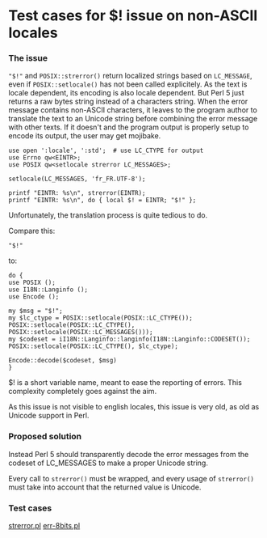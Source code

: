 
Test cases for $! issue on non-ASCII locales
============================================

### The issue

`"$!"` and `POSIX::strerror()` return localized strings based on `LC_MESSAGE`,
even if `POSIX::setlocale()` has not been called explicitely.
As the text is locale dependent, its encoding is also locale dependent. But
Perl 5 just returns a raw bytes string instead of a characters string. When the
error message contains non-ASCII characters, it leaves to the program
author to translate the text to an Unicode string before combining the error
message with other texts. If it doesn't and the program output is properly
setup to encode its output, the user may get mojibake.

    use open ':locale', ':std';  # use LC_CTYPE for output
    use Errno qw<EINTR>;
    use POSIX qw<setlocale strerror LC_MESSAGES>;

    setlocale(LC_MESSAGES, 'fr_FR.UTF-8');

    printf "EINTR: %s\n", strerror(EINTR);
    printf "EINTR: %s\n", do { local $! = EINTR; "$!" };

Unfortunately, the translation process is quite tedious to do.

Compare this:

    "$!"

to:

    do {
	use POSIX ();
	use I18N::Langinfo ();
	use Encode ();

	my $msg = "$!";
	my $lc_ctype = POSIX::setlocale(POSIX::LC_CTYPE());
	POSIX::setlocale(POSIX::LC_CTYPE(), POSIX::setlocale(POSIX::LC_MESSAGES()));
	my $codeset = iI18N::Langinfo::langinfo(I18N::Langinfo::CODESET());
	POSIX::setlocale(POSIX::LC_CTYPE(), $lc_ctype);

	Encode::decode($codeset, $msg)
    }

$! is a short variable name, meant to ease the reporting of errors.
This complexity completely goes against the aim.

As this issue is not visible to english locales, this issue is very old, as old
as Unicode support in Perl.

### Proposed solution

Instead Perl 5 should transparently decode the error messages from the codeset
of LC_MESSAGES to make a proper Unicode string.

Every call to `strerror()` must be wrapped, and every usage of `strerror()` must
take into account that the returned value is Unicode.

### Test cases

[strerror.pl](strerror.pl)
[err-8bits.pl](err--8bits.pl)
